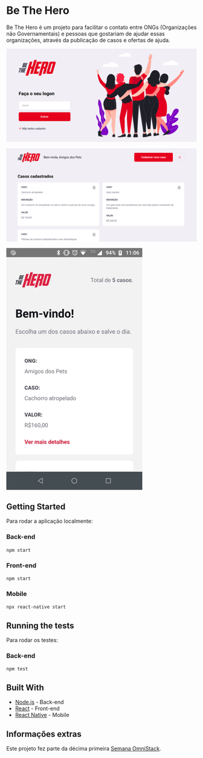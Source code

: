 # Be The Hero

Be The Hero é um projeto para facilitar o contato entre ONGs (Organizações não Governamentais) e pessoas que gostariam de ajudar essas organizações, através da publicação de casos e ofertas de ajuda.

![Tela de Logon](./layouts/Logon.png)

![Home](./layouts/Home.png)

<img src="./layouts/App.jpeg"  height="640" width="360" />

## Getting Started
Para rodar a aplicação localmente:
### Back-end
```
npm start
```
### Front-end
```
npm start
```
### Mobile 
```
npx react-native start
```
## Running the tests
Para rodar os testes:
### Back-end
```
npm test
```
## Built With

* [Node.js](https://nodejs.org/en/) - Back-end
* [React](https://pt-br.reactjs.org/) - Front-end
* [React Native](https://reactnative.dev/) - Mobile

## Informações extras

Este projeto fez parte da décima primeira [Semana OmniStack](https://rocketseat.com.br/week/inscricao/11.0). 



